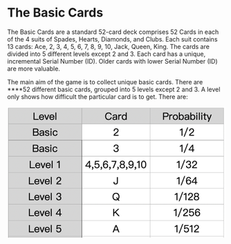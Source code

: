 # The Basic Cards

​The Basic Cards are a standard 52-card deck comprises 52 Cards in each of the 4 suits of Spades, Hearts, Diamonds, and Clubs. Each suit contains 13 cards: Ace, 2, 3, 4, 5, 6, 7, 8, 9, 10, Jack, Queen, King. The cards are divided into 5 different levels except 2 and 3. Each card has a unique, incremental Serial Number \(ID\). Older cards with lower Serial Number \(ID\) are more valuable.

The main aim of the game is to collect unique basic cards. There are ****52 different basic cards, grouped into 5  levels except 2 and 3. A level only shows how difficult the particular card is to get. There are:

![](../.gitbook/assets/basiccards.png)





